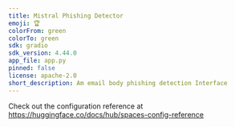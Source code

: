 ```yaml
---
title: Mistral Phishing Detector
emoji: 🏆
colorFrom: green
colorTo: green
sdk: gradio
sdk_version: 4.44.0
app_file: app.py
pinned: false
license: apache-2.0
short_description: Am email body phishing detection Interface
---
```


Check out the configuration reference at https://huggingface.co/docs/hub/spaces-config-reference
